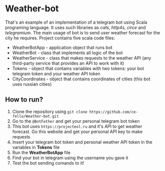 # Weather-bot
That's an example of an implementation of a telegram bot using Scala programing language. It uses such libraries as *cats*, *http4s*, *circe* and *telegramium*. The main usage of bot is to send user weather forecast for the city he requires.
Project contains five scala code files:
* WeatherBotApp - application object that runs bot
* WeatherBot - class that implements all logic of the bot
* WeatherService - class that makes requests to the weather API (any third-party service that provides an API to work with it)
* Tokens - object that contains variables with two tokens: your bot telegram token and your weather API token
* CityCoordinates - object that contains coordinates of cities (this bot uses russian cities)
## How to run?
1. Clone the repository using 
`git clone https://github.com/ce-fello/Weather-bot.git`
2. Go to the 
`@BotFather`
 and get your personal telegram bot token
3. This bot uses 
`https://projecteol.ru`
 and it's API to get weather forecast. Go this website and get your personal API key to make requests
4. Insert your telegram bot token and personal weather API token in the variables in **Tokens** file
5. Run the **WeatherBotApp** file
6. Find your bot in telegram using the username you gave it
7. Test the bot sending comands to it!
